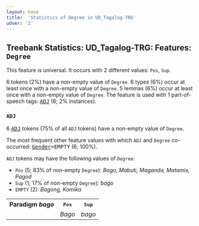 ```yaml
---
layout: base
title:  'Statistics of Degree in UD_Tagalog-TRG'
udver: '2'
---
```


## Treebank Statistics: UD_Tagalog-TRG: Features: `Degree`

This feature is universal.
It occurs with 2 different values: `Pos`, `Sup`.

6 tokens (2%) have a non-empty value of `Degree`.
6 types (6%) occur at least once with a non-empty value of `Degree`.
5 lemmas (6%) occur at least once with a non-empty value of `Degree`.
The feature is used with 1 part-of-speech tags: <tt><a href="tl_trg-pos-ADJ.html">ADJ</a></tt> (6; 2% instances).

### `ADJ`

6 <tt><a href="tl_trg-pos-ADJ.html">ADJ</a></tt> tokens (75% of all `ADJ` tokens) have a non-empty value of `Degree`.

The most frequent other feature values with which `ADJ` and `Degree` co-occurred: <tt><a href="tl_trg-feat-Gender.html">Gender</a></tt><tt>=EMPTY</tt> (6; 100%).

`ADJ` tokens may have the following values of `Degree`:

* `Pos` (5; 83% of non-empty `Degree`): <em>Bago, Mabuti, Maganda, Matamis, Pagod</em>
* `Sup` (1; 17% of non-empty `Degree`): <em>bago</em>
* `EMPTY` (2): <em>Bagong, Komika</em>

<table>
  <tr><th>Paradigm <i>bago</i></th><th><tt>Pos</tt></th><th><tt>Sup</tt></th></tr>
  <tr><td><tt></tt></td><td><em>Bago</em></td><td><em>bago</em></td></tr>
</table>

